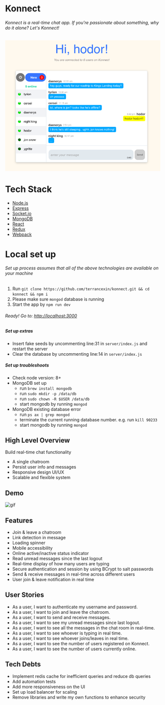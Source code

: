 # Konnect
###### Konnect is a real-time chat app. If you're passionate about something, why do it alone? Let's Konnect!
![screenshot](./docs/demo.png)

# Tech Stack
- [Node.js](https://nodejs.org/en/)
- [Express](http://expressjs.com/)
- [Socket.io](http://socket.io/)
- [MongoDB](https://www.mongodb.com/)
- [React](https://facebook.github.io/react/)
- [Redux](https://redux.js.org/)
- [Webpack](https://webpack.js.org/)

# Local set up
###### Set up process assumes that all of the above technologies are available on your machine
1. Run `git clone https://github.com/terrancexin/konnect.git && cd konnect && npm i`
2. Please make sure `mongod` database is running
3. Start the app by `npm run dev`
###### Ready! Go to: [http://localhost:3000](http://localhost:3000)

##### Set up extras
- Insert fake seeds by uncommenting line:31 in `server/index.js` and restart the server
- Clear the database by uncommenting line:14 in `server/index.js`

##### Set up troubleshoots
- Check node version: 8+ 
- MongoDB set up
  - run `brew install mongodb`
  - run `sudo mkdir -p /data/db`
  - run `sudo chown -R $USER /data/db`
  - start mongodb by running `mongod`
- MongoDB existing database error
  - run `ps ax | grep mongod`
  - terminate the current running database number. e.g. run `kill 90233`
  - start mongodb by running `mongod`

## High Level Overview
Build real-time chat functionality
- A single chatroom
- Persist user info and messages
- Responsive design UI/UX
- Scalable and flexible system

## Demo
![gif](./docs/konnect.gif)

## Features
- Join & leave a chatroom
- Link detection in message
- Loading spinner
- Mobile accessibility
- Online active/inactive status indicator
- Read unread messages since the last logout
- Real-time display of how many users are typing
- Secure authentication and session by using BCrypt to salt passwords
- Send & receive messages in real-time across different users
- User join & leave notification in real time

## User Stories
- As a user, I want to authenticate my username and password.
- As a user, I want to join and leave the chatroom.
- As a user, I want to send and receive messages.
- As a user, I want to see my unread messages since last logout.
- As a user, I want to see all the messages in the chat room in real-time.
- As a user, I want to see whoever is typing in real time.
- As a user, I want to see whoever joins/leaves in real time.
- As a user, I want to see the number of users registered on Konnect.
- As a user, I want to see the number of users currently online.

## Tech Debts
- Implement redis cache for inefficient queries and reduce db queries
- Add automation tests
- Add more responsiveness on the UI
- Set up load balancer for scaling
- Remove libraries and write my own functions to enhance security